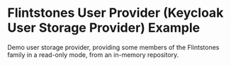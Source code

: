 # Flintstones User Provider (Keycloak User Storage Provider) Example

Demo user storage provider, providing some members of the Flintstones family in a read-only mode, from an in-memory repository.
